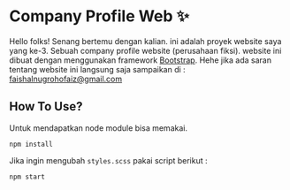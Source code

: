 # Company Profile Web ✨

Hello folks! Senang bertemu dengan kalian. ini adalah proyek website saya yang ke-3. Sebuah company profile website (perusahaan fiksi). website ini dibuat dengan menggunakan framework [Bootstrap]([url](https://getbootstrap.com/)). Hehe jika ada saran tentang website ini langsung saja sampaikan di : faishalnugrohofaiz@gmail.com

## How To Use?
Untuk mendapatkan node module bisa memakai.  
```
npm install
```

Jika ingin mengubah ```styles.scss``` pakai script berikut :  
```
npm start
```
